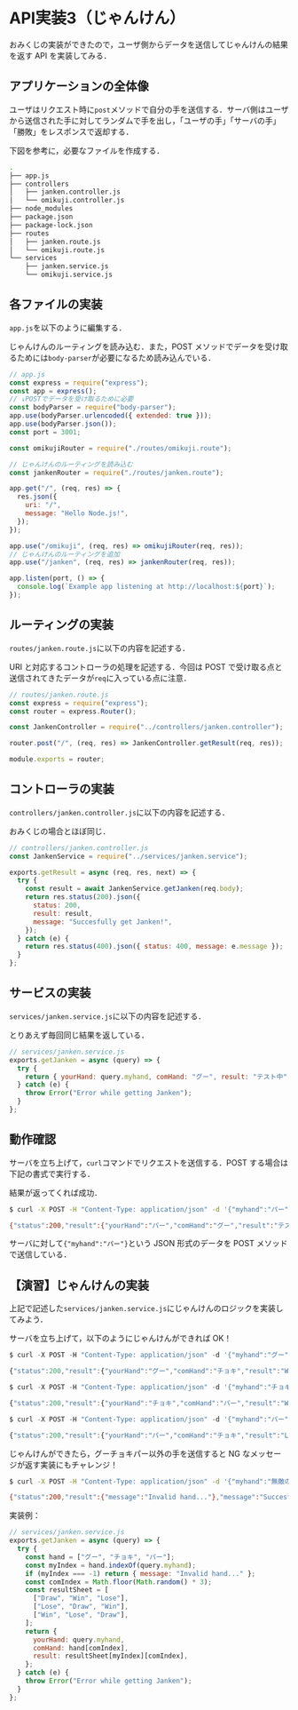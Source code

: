 # API実装3（じゃんけん）

おみくじの実装ができたので，ユーザ側からデータを送信してじゃんけんの結果を返す API を実装してみる．

## アプリケーションの全体像

ユーザはリクエスト時に`post`メソッドで自分の手を送信する．サーバ側はユーザから送信された手に対してランダムで手を出し，「ユーザの手」「サーバの手」「勝敗」をレスポンスで返却する．

下図を参考に，必要なファイルを作成する．

```bash
.
├── app.js
├── controllers
│   ├── janken.controller.js
│   └── omikuji.controller.js
├── node_modules
├── package.json
├── package-lock.json
├── routes
│   ├── janken.route.js
│   └── omikuji.route.js
└── services
    ├── janken.service.js
    └── omikuji.service.js

```


## 各ファイルの実装

`app.js`を以下のように編集する．

じゃんけんのルーティングを読み込む．また，POST メソッドでデータを受け取るためには`body-parser`が必要になるため読み込んでいる．

```js
// app.js
const express = require("express");
const app = express();
// ↓POSTでデータを受け取るために必要
const bodyParser = require("body-parser");
app.use(bodyParser.urlencoded({ extended: true }));
app.use(bodyParser.json());
const port = 3001;

const omikujiRouter = require("./routes/omikuji.route");

// じゃんけんのルーティングを読み込む
const jankenRouter = require("./routes/janken.route");

app.get("/", (req, res) => {
  res.json({
    uri: "/",
    message: "Hello Node.js!",
  });
});

app.use("/omikuji", (req, res) => omikujiRouter(req, res));
// じゃんけんのルーティングを追加
app.use("/janken", (req, res) => jankenRouter(req, res));

app.listen(port, () => {
  console.log(`Example app listening at http://localhost:${port}`);
});

```


## ルーティングの実装

`routes/janken.route.js`に以下の内容を記述する．

URI と対応するコントローラの処理を記述する．今回は POST で受け取る点と送信されてきたデータが`req`に入っている点に注意．

```js
// routes/janken.route.js
const express = require("express");
const router = express.Router();

const JankenController = require("../controllers/janken.controller");

router.post("/", (req, res) => JankenController.getResult(req, res));

module.exports = router;

```


## コントローラの実装

`controllers/janken.controller.js`に以下の内容を記述する．

おみくじの場合とほぼ同じ．

```js
// controllers/janken.controller.js
const JankenService = require("../services/janken.service");

exports.getResult = async (req, res, next) => {
  try {
    const result = await JankenService.getJanken(req.body);
    return res.status(200).json({
      status: 200,
      result: result,
      message: "Succesfully get Janken!",
    });
  } catch (e) {
    return res.status(400).json({ status: 400, message: e.message });
  }
};

```


## サービスの実装

`services/janken.service.js`に以下の内容を記述する．

とりあえず毎回同じ結果を返している．

```js
// services/janken.service.js
exports.getJanken = async (query) => {
  try {
    return { yourHand: query.myhand, comHand: "グー", result: "テスト中" };
  } catch (e) {
    throw Error("Error while getting Janken");
  }
};

```


## 動作確認

サーバを立ち上げて，`curl`コマンドでリクエストを送信する．POST する場合は下記の書式で実行する．

結果が返ってくれば成功．

```bash
$ curl -X POST -H "Content-Type: application/json" -d '{"myhand":"パー"}' localhost:3001/janken

{"status":200,"result":{"yourHand":"パー","comHand":"グー","result":"テスト中"},"message":"Succesfully get Janken!"}
```

サーバに対して`{"myhand":"パー"}`という JSON 形式のデータを POST メソッドで送信している．


## 【演習】じゃんけんの実装

上記で記述した`services/janken.service.js`にじゃんけんのロジックを実装してみよう．

サーバを立ち上げて，以下のようにじゃんけんができれば OK！

```js
$ curl -X POST -H "Content-Type: application/json" -d '{"myhand":"グー"}' localhost:3001/janken

{"status":200,"result":{"yourHand":"グー","comHand":"チョキ","result":"Win"},"message":"Succesfully get Janken!"}

$ curl -X POST -H "Content-Type: application/json" -d '{"myhand":"チョキ"}' localhost:3001/janken

{"status":200,"result":{"yourHand":"チョキ","comHand":"パー","result":"Win"},"message":"Succesfully get Janken!"}

$ curl -X POST -H "Content-Type: application/json" -d '{"myhand":"パー"}' localhost:3001/janken

{"status":200,"result":{"yourHand":"パー","comHand":"チョキ","result":"Lose"},"message":"Succesfully get Janken!"}

```

じゃんけんができたら，グーチョキパー以外の手を送信すると NG なメッセージが返す実装にもチャレンジ！

```bash
$ curl -X POST -H "Content-Type: application/json" -d '{"myhand":"無敵のアレ"}' localhost:3001/janken

{"status":200,"result":{"message":"Invalid hand..."},"message":"Succesfully get Janken!"}

```

実装例：

```js
// services/janken.service.js
exports.getJanken = async (query) => {
  try {
    const hand = ["グー", "チョキ", "パー"];
    const myIndex = hand.indexOf(query.myhand);
    if (myIndex === -1) return { message: "Invalid hand..." };
    const comIndex = Math.floor(Math.random() * 3);
    const resultSheet = [
      ["Draw", "Win", "Lose"],
      ["Lose", "Draw", "Win"],
      ["Win", "Lose", "Draw"],
    ];
    return {
      yourHand: query.myhand,
      comHand: hand[comIndex],
      result: resultSheet[myIndex][comIndex],
    };
  } catch (e) {
    throw Error("Error while getting Janken");
  }
};

```
